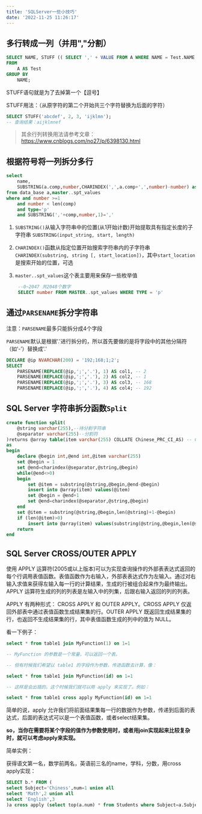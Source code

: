 ```yaml
---
title: 'SQLServer一些小技巧'
date: '2022-11-25 11:26:17'
---
```


## 多行转成一列（并用","分割）

```sql
SELECT NAME, STUFF (( SELECT ',' + VALUE FROM A WHERE NAME = Test.NAME FOR XML PATH ( '' ) ),1,1,'') VALUE
FROM
	A AS Test
GROUP BY
	NAME;
```

STUFF语句就是为了去掉第一个【逗号】

STUFF用法：（从原字符的第二个开始共三个字符替换为后面的字符）
```sql
SELECT STUFF('abcdef', 2, 3, 'ijklmn');
-- 查询结果：aijklmnef
```

> 其余行列转换用法请参考文章：https://www.cnblogs.com/no27/p/6398130.html

## 根据符号将一列拆分多行

```sql
select
	name,
	SUBSTRING(a.comp,number,CHARINDEX(',',a.comp+',',number)-number) as company,
from data_base a,master..spt_values
where and number >=1
	and number < len(comp)
	and type='p'
	and SUBSTRING(','+comp,number,1)=','
```

1. `SUBSTRING()`从输入字符串中的位置(从1开始计数)开始提取具有指定长度的子字符串
    `SUBSTRING(input_string, start, length)`

2. `CHARINDEX()`函数从指定位置开始搜索字符串内的子字符串
    `CHARINDEX(substring, string [, start_location])`，其中`start_location`是搜索开始的位置，可选

3. `master..spt_values`这个表主要用来保存一些枚举值
   ```sql
    --0~2047 共2048个数字
    SELECT number FROM MASTER..spt_values WHERE TYPE = 'p'
   ```

## 通过`PARSENAME`拆分字符串

注意：`PARSENAME`最多只能拆分成4个字段

`PARSENAME`默认是根据'.'进行拆分的，所以首先要做的是将字段中的其他分隔符（如‘-’）替换成'.'

```sql
DECLARE @ip NVARCHAR(200) = '192;168;1;2';
SELECT
    PARSENAME(REPLACE(@ip,';','.'), 1) AS col1, -- 2
    PARSENAME(REPLACE(@ip,';','.'), 2) AS col2, -- 1
    PARSENAME(REPLACE(@ip,';','.'), 3) AS col3, -- 168
    PARSENAME(REPLACE(@ip,';','.'), 4) AS col4; -- 192
```

## SQL Server 字符串拆分函数`Split`

```sql
create function split(
	@string varchar(255),--待分割字符串
	@separator varchar(255)--分割符
)returns @array table(item varchar(255) COLLATE Chinese_PRC_CI_AS) -- COLLATE分配排序规则
as
begin
	declare @begin int,@end int,@item varchar(255)
	set @begin = 1
	set @end=charindex(@separator,@string,@begin)
	while(@end<>0)
	begin
		set @item = substring(@string,@begin,@end-@begin)
		insert into @array(item) values(@item)
		set @begin = @end+1
		set @end=charindex(@separator,@string,@begin)
	end
	set @item = substring(@string,@begin,len(@string)+1-@begin)
	if (len(@item)>0)
		insert into @array(item) values(substring(@string,@begin,len(@string)+1-@begin))
	return
end
```

## SQL Server CROSS/OUTER APPLY

使用 APPLY 运算符(2005或以上版本)可以为实现查询操作的外部表表达式返回的每个行调用表值函数。表值函数作为右输入，外部表表达式作为左输入。通过对右输入求值来获得左输入每一行的计算结果，生成的行被组合起来作为最终输出。APPLY 运算符生成的列的列表是左输入中的列集，后跟右输入返回的列的列表。

APPLY 有两种形式： CROSS APPLY 和 OUTER APPLY。CROSS APPLY 仅返回外部表中通过表值函数生成结果集的行。OUTER APPLY 既返回生成结果集的行，也返回不生成结果集的行，其中表值函数生成的列中的值为 NULL。

看一下例子：
```sql
select * from table1 join MyFunction(1) on 1=1

-- MyFunction 的参数是一个常量，可以返回一个表。

-- 但有时候我们希望以 table1 的字段作为参数，传进函数去计算，像：

select * from table1 join MyFunction(id) on 1=1

-- 这样是会出错的。这个时候我们就可以用 apply 来实现了。例如：

select * from table1 cross apply MyFunction(id) on 1=1
```
简单的说，apply 允许我们将前面结果集每一行的数据作为参数，传递到后面的表达式，后面的表达式可以是一个表值函数，或者select结果集。

**so，当你在需要将某个字段的值作为参数使用时，或者用join实现起来比较复杂时，就可以考虑apply来实现。**

简单实例：

获得语文第一名，数学前两名，英语前三名的name，学科，分数，用cross apply实现：
```sql
SELECT b.* FROM (
select Subject='Chiness',num=1 union all
select 'Math',2 union all
select 'English',3
)a cross apply (select top(a.num) * from Students where Subject=a.Subject )b
```